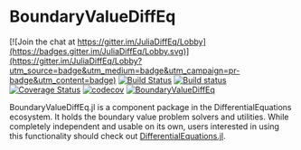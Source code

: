 # BoundaryValueDiffEq

[![Join the chat at https://gitter.im/JuliaDiffEq/Lobby](https://badges.gitter.im/JuliaDiffEq/Lobby.svg)](https://gitter.im/JuliaDiffEq/Lobby?utm_source=badge&utm_medium=badge&utm_campaign=pr-badge&utm_content=badge)
[![Build Status](https://travis-ci.org/SciML/BoundaryValueDiffEq.jl.svg?branch=master)](https://travis-ci.org/SciML/BoundaryValueDiffEq.jl)
[![Build status](https://ci.appveyor.com/api/projects/status/u92rsawjhddsku58?svg=true)](https://ci.appveyor.com/project/ChrisRackauckas/boundaryvaluediffeq-jl)
[![Coverage Status](https://coveralls.io/repos/github/JuliaDiffEq/BoundaryValueDiffEq.jl/badge.svg?branch=master)](https://coveralls.io/github/JuliaDiffEq/BoundaryValueDiffEq.jl?branch=master)
[![codecov](https://codecov.io/gh/JuliaDiffEq/BoundaryValueDiffEq.jl/branch/master/graph/badge.svg)](https://codecov.io/gh/JuliaDiffEq/BoundaryValueDiffEq.jl)
[![BoundaryValueDiffEq](http://pkg.julialang.org/badges/BoundaryValueDiffEq_0.6.svg)](http://pkg.julialang.org/?pkg=BoundaryValueDiffEq)

BoundaryValueDiffEq.jl is a component package in the DifferentialEquations ecosystem. It holds the
boundary value problem solvers and utilities. While completely independent
and usable on its own, users interested in using this
functionality should check out [DifferentialEquations.jl](https://github.com/JuliaDiffEq/DifferentialEquations.jl).
